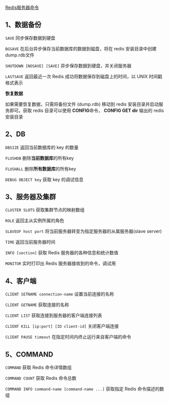 [Redis服务器命令](https://www.cnblogs.com/yjh1995/p/12872801.html)

## 1、数据备份

`SAVE` 同步保存数据到硬盘

`BGSAVE` 在后台异步保存当前数据库的数据到磁盘，将在 redis 安装目录中创建dump.rdb文件 

`SHUTDOWN [NOSAVE] [SAVE]` 异步保存数据到硬盘，并关闭服务器

`LASTSAVE` 返回最近一次 Redis 成功将数据保存到磁盘上的时间，以 UNIX 时间戳格式表示

**恢复数据**

如果需要恢复数据，只需将备份文件 (dump.rdb) 移动到 redis 安装目录并启动服务即可。获取 redis 目录可以使用 **CONFIG**命令， **CONFIG GET dir** 输出的 redis 安装目录 

## 2、DB

`DBSIZE` 返回当前数据库的 key 的数量

`FLUSHDB` 删除**当前数据库**的所有key

`FLUSHALL` 删除**所有数据库**的所有key

`DEBUG OBJECT key` 获取 key 的调试信息

## 3、服务器及集群

`CLUSTER SLOTS` 获取集群节点的映射数组

`ROLE` 返回主从实例所属的角色

`SLAVEOF host port` 将当前服务器转变为指定服务器的从属服务器(slave server)

`TIME` 返回当前服务器时间

`INFO [section]` 获取 Redis 服务器的各种信息和统计数值

`MONITOR` 实时打印出 Redis 服务器接收到的命令，调试用

## 4、客户端

`CLIENT SETNAME connection-name` 设置当前连接的名称

`CLIENT GETNAME` 获取连接的名称

`CLIENT LIST` 获取连接到服务器的客户端连接列表

`CLIENT KILL [ip:port] [ID client-id]` 关闭客户端连接

`CLIENT PAUSE timeout` 在指定时间内终止运行来自客户端的命令

## 5、COMMAND

`COMMAND` 获取 Redis 命令详情数组

`COMMAND COUNT` 获取 Redis 命令总数

`COMMAND INFO command-name [command-name ...]` 获取指定 Redis 命令描述的数组
